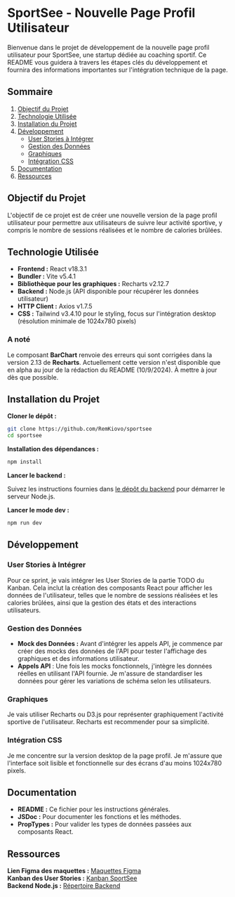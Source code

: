 # SportSee - Nouvelle Page Profil Utilisateur

Bienvenue dans le projet de développement de la nouvelle page profil utilisateur pour SportSee, une startup dédiée au coaching sportif. Ce README vous guidera à travers les étapes clés du développement et fournira des informations importantes sur l'intégration technique de la page.

## Sommaire

1. [Objectif du Projet](#objectif-du-projet)
2. [Technologie Utilisée](#technologie-utilisée)
3. [Installation du Projet](#installation-du-projet)
4. [Développement](#développement)
   - [User Stories à Intégrer](#user-stories-à-intégrer)
   - [Gestion des Données](#gestion-des-données)
   - [Graphiques](#graphiques)
   - [Intégration CSS](#intégration-css)
5. [Documentation](#documentation)
6. [Ressources](#ressources)

## Objectif du Projet

L'objectif de ce projet est de créer une nouvelle version de la page profil utilisateur pour permettre aux utilisateurs de suivre leur activité sportive, y compris le nombre de sessions réalisées et le nombre de calories brûlées.

## Technologie Utilisée

- **Frontend :** React v18.3.1
- **Bundler :** Vite v5.4.1
- **Bibliothèque pour les graphiques :** Recharts v2.12.7
- **Backend :** Node.js (API disponible pour récupérer les données utilisateur)
- **HTTP Client :** Axios v1.7.5
- **CSS :** Tailwind v3.4.10 pour le styling, focus sur l'intégration desktop (résolution minimale de 1024x780 pixels)

### A noté

Le composant **BarChart** renvoie des erreurs qui sont corrigées dans la version 2.13 de **Recharts**. Actuellement cette version n'est disponible que en alpha au jour de la rédaction du README (10/9/2024). À mettre à jour dès que possible.

## Installation du Projet

**Cloner le dépôt :**

```bash
git clone https://github.com/RemKiovo/sportsee
cd sportsee
```

**Installation des dépendances :**

```bash
npm install
```

**Lancer le backend :**

Suivez les instructions fournies dans [le dépôt du backend](https://github.com/OpenClassrooms-Student-Center/P9-front-end-dashboard) pour démarrer le serveur Node.js.

**Lancer le mode dev :**

```bash
npm run dev
```

## Développement

### User Stories à Intégrer

Pour ce sprint, je vais intégrer les User Stories de la partie TODO du Kanban. Cela inclut la création des composants React pour afficher les données de l'utilisateur, telles que le nombre de sessions réalisées et les calories brûlées, ainsi que la gestion des états et des interactions utilisateurs.

### Gestion des Données

- **Mock des Données :** Avant d'intégrer les appels API, je commence par créer des mocks des données de l'API pour tester l'affichage des graphiques et des informations utilisateur.
- **Appels API** : Une fois les mocks fonctionnels, j'intègre les données réelles en utilisant l'API fournie. Je m'assure de standardiser les données pour gérer les variations de schéma selon les utilisateurs.

### Graphiques

Je vais utiliser Recharts ou D3.js pour représenter graphiquement l'activité sportive de l'utilisateur. Recharts est recommender pour sa simplicité.

### Intégration CSS

Je me concentre sur la version desktop de la page profil. Je m'assure que l'interface soit lisible et fonctionnelle sur des écrans d'au moins 1024x780 pixels.

## Documentation

- **README :** Ce fichier pour les instructions générales.
- **JSDoc :** Pour documenter les fonctions et les méthodes.
- **PropTypes :** Pour valider les types de données passées aux composants React.

## Ressources

**Lien Figma des maquettes :** [Maquettes Figma](https://www.figma.com/file/BMomGVZqLZb811mDMShpLu/UI-design-Sportify-FR?node-id=0%3A1)  
**Kanban des User Stories :** [Kanban SportSee](https://www.notion.so/openclassrooms/Copy-of-Dev4U-projet-Learn-Home-6686aa4b5f44417881a4884c9af5669e)  
**Backend Node.js :** [Répertoire Backend](https://github.com/OpenClassrooms-Student-Center/P9-front-end-dashboard)
